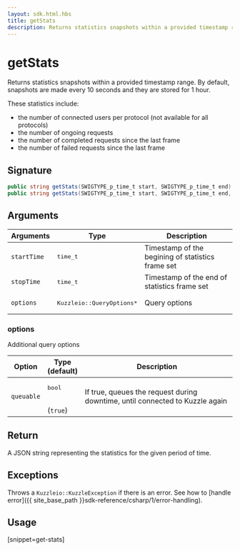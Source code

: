 ```yaml
---
layout: sdk.html.hbs
title: getStats
description: Returns statistics snapshots within a provided timestamp range.
---
```


# getStats

Returns statistics snapshots within a provided timestamp range.
By default, snapshots are made every 10 seconds and they are stored for 1 hour.

These statistics include:

* the number of connected users per protocol (not available for all protocols)
* the number of ongoing requests
* the number of completed requests since the last frame
* the number of failed requests since the last frame

## Signature

```csharp
public string getStats(SWIGTYPE_p_time_t start, SWIGTYPE_p_time_t end);
public string getStats(SWIGTYPE_p_time_t start, SWIGTYPE_p_time_t end, QueryOptions options);
```

## Arguments

| Arguments | Type          | Description       |
| --------- | ------------- | ------------------|
| `startTime` | <pre>time_t</pre>   | Timestamp of the begining of statistics frame set |
| `stopTime`  | <pre>time_t</pre>   | Timestamp of the end of statistics frame set      |
| `options`   | <pre>Kuzzleio::QueryOptions\*</pre> | Query options        |

### options

Additional query options

| Option     | Type<br/>(default)   | Description  |
| ---------- | ------- | -------------- |
| `queuable` | <pre>bool</pre><br/>(`true`) | If true, queues the request during downtime, until connected to Kuzzle again |

## Return

A JSON string representing the statistics for the given period of time.

## Exceptions

Throws a `Kuzzleio::KuzzleException` if there is an error. See how to [handle error]({{ site_base_path }}sdk-reference/csharp/1/error-handling).

## Usage

[snippet=get-stats]
